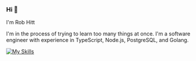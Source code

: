 ### Hi 👋
I'm Rob Hitt

I'm in the process of trying to learn too many things at once. I'm a software engineer with experience in TypeScript, Node.js, PostgreSQL, and Golang. 

[![My Skills](https://skillicons.dev/icons?i=js,nodejs,typescript,go,postgres,py,ansible,aws,bash,docker,firebase,git,graphql,mysql,nginx,prisma,react,redis,sequelize,html,css)](https://skillicons.dev)


<!--
**robhittme/robhittme** is a ✨ _special_ ✨ repository because its `README.md` (this file) appears on your GitHub profile.

Here are some ideas to get you started:

- 🔭 I’m currently working on ...
- 🌱 I’m currently learning ...
- 👯 I’m looking to collaborate on ...
- 🤔 I’m looking for help with ...
- 💬 Ask me about ...
- 📫 How to reach me: ...
- 😄 Pronouns: ...
- ⚡ Fun fact: ...
-->

